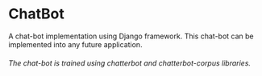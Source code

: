 # ChatBot

A chat-bot implementation using Django framework. This chat-bot can be implemented into any future application.
 ###### The chat-bot is trained using chatterbot and chatterbot-corpus libraries.
